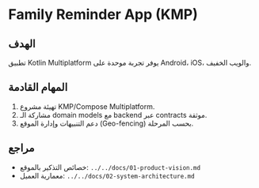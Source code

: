 # Family Reminder App (KMP)

## الهدف
تطبيق Kotlin Multiplatform يوفر تجربة موحدة على Android، iOS، والويب الخفيف.

## المهام القادمة
1. تهيئة مشروع KMP/Compose Multiplatform.
2. مشاركة الـ domain models مع backend عبر contracts موثقة.
3. دعم التنبيهات وإدارة الموقع (Geo-fencing) بحسب المرحلة.

## مراجع
- خصائص التذكير بالموقع: `../../docs/01-product-vision.md`
- معمارية العميل: `../../docs/02-system-architecture.md`
